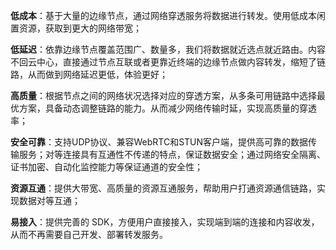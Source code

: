 **低成本**：基于大量的边缘节点，通过网络穿透服务将数据进行转发。使用低成本闲置资源，获取到更大的网络带宽；

**低延迟**：依靠边缘节点覆盖范围广、数量多，我们将数据就近选点就近路由。内容不回云中心，直接通过节点互联或者更靠近终端的边缘节点做内容转发，缩短了链路，从而做到网络延迟更低，体验更好；

**高质量**：根据节点之间的网络状况选择对应的穿透方案，从多条可用链路中选择最优方案，具备动态调整链路的能力。从而减少网络传输时延，实现高质量的穿透率；

**安全可靠**：支持UDP协议、兼容WebRTC和STUN客户端，提供高可靠的数据传输服务；对等连接具有互通性不传递的特点，保证数据安全；通过网络安全隔离、证书加密、自动化监控能力等保证通道的安全性；

**资源互通**：提供大带宽、高质量的资源互通服务，帮助用户打通资源通信链路，实现数据对等互通；

**易接入**：提供完善的 SDK，方便用户直接接入，实现端到端的连接和内容收发，从而不再需要自己开发、部署转发服务。
